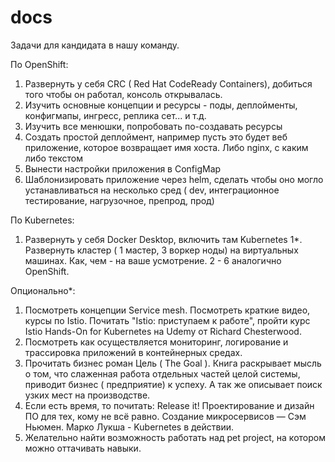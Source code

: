 # docs
Задачи для кандидата в нашу команду.

По OpenShift:
1. Развернуть у себя CRC ( Red Hat CodeReady Containers), добиться того чтобы он работал, консоль открывалась.
2. Изучить основные концепции и ресурсы - поды, деплойменты, конфигмапы, ингресс, реплика сет... и т.д.
3. Изучить все менюшки, попробовать по-создавать ресурсы
4. Создать простой деплоймент, например пусть это будет веб приложение, которое возвращает имя хоста. Либо nginx, с каким либо текстом
5. Вынести настройки приложения в ConfigMap 
6. Шаблонизировать приложение через helm, сделать чтобы оно могло устанавливаться на несколько сред ( dev, интеграционное тестирование, нагрузочное, препрод, прод)

По Kubernetes:
1. Развернуть у себя Docker Desktop, включить там Kubernetes
1*. Развернуть кластер ( 1 мастер, 3 воркер ноды) на виртуальных машинах. Как, чем - на ваше усмотрение. 
2 - 6 аналогично OpenShift.


Опционально*:
1. Посмотреть концепции Service mesh. Посмотреть краткие видео, курсы по Istio. Почитать "Istio: приступаем к работе", пройти курс Istio Hands-On for Kubernetes на Udemy от Richard Chesterwood.
2. Посмотреть как осуществляется мониторинг, логирование и трассировка приложений в контейнерных средах. 
3. Прочитать бизнес роман Цель ( The Goal ). Книга раскрывает мысль о том, что слаженная работа отдельных частей целой системы, приводит бизнес ( предприятие) к успеху. А так же описывает поиск узких мест на производстве.
4. Если есть время, то почитать: 
  Release it! Проектирование и дизайн ПО для тех, кому не всё равно. 
  Создание микросервисов — Сэм Ньюмен. 
  Марко Лукша - Kubernetes в действии.  
5. Желательно найти возможность работать над pet project, на котором можно оттачивать навыки. 
